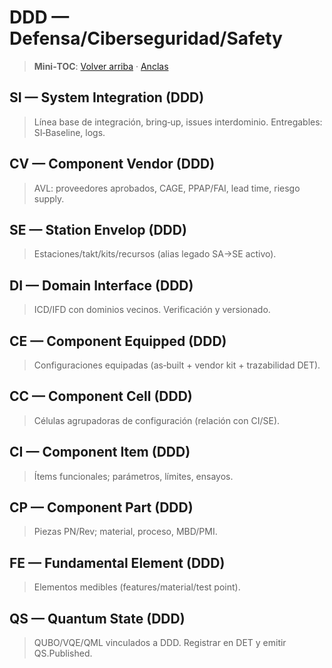 # DDD — Defensa/Ciberseguridad/Safety
<a id="si-ddd"></a> <a id="cv-ddd"></a> <a id="se-ddd"></a>
<a id="di-ddd"></a> <a id="ce-ddd"></a>
<a id="cc-ddd"></a> <a id="ci-ddd"></a> <a id="cp-ddd"></a> <a id="fe-ddd"></a>
<a id="qs-ddd"></a>

> **Mini‑TOC**: [Volver arriba](../index-table.md) · [Anclas](../anchors.html)

## SI — System Integration (DDD)
> Línea base de integración, bring‑up, issues interdominio. Entregables: SI‑Baseline, logs.

## CV — Component Vendor (DDD)
> AVL: proveedores aprobados, CAGE, PPAP/FAI, lead time, riesgo supply.

## SE — Station Envelop (DDD)
> Estaciones/takt/kits/recursos (alias legado SA→SE activo).

## DI — Domain Interface (DDD)
> ICD/IFD con dominios vecinos. Verificación y versionado.

## CE — Component Equipped (DDD)
> Configuraciones equipadas (as‑built + vendor kit + trazabilidad DET).

## CC — Component Cell (DDD)
> Células agrupadoras de configuración (relación con CI/SE).

## CI — Component Item (DDD)
> Ítems funcionales; parámetros, límites, ensayos.

## CP — Component Part (DDD)
> Piezas PN/Rev; material, proceso, MBD/PMI.

## FE — Fundamental Element (DDD)
> Elementos medibles (features/material/test point).

## QS — Quantum State (DDD)
> QUBO/VQE/QML vinculados a DDD. Registrar en DET y emitir QS.Published.
